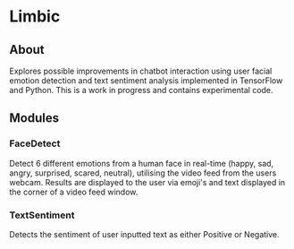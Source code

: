 # Limbic
## About
Explores possible improvements in chatbot interaction using user facial emotion detection and text sentiment analysis implemented in TensorFlow and Python. This is a work in progress and contains experimental code.
## Modules
### FaceDetect
Detect 6 different emotions from a human face in real-time (happy, sad, angry, surprised, scared, neutral), utilising the video feed from the users webcam. Results are displayed to the user via emoji's and text displayed in the corner of a video feed window.
### TextSentiment
Detects the sentiment of user inputted text as either Positive or Negative.
